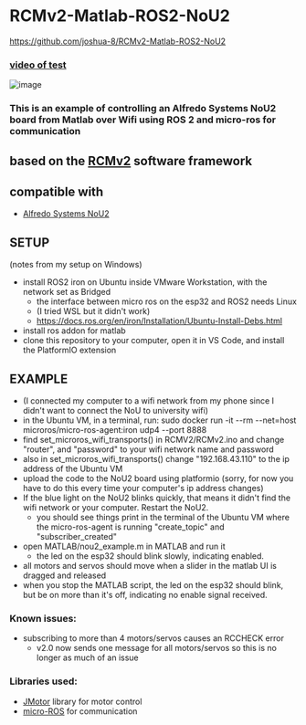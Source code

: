 # RCMv2-Matlab-ROS2-NoU2
https://github.com/joshua-8/RCMv2-Matlab-ROS2-NoU2

### [video of test](https://github.com/joshua-8/RCMv2-Matlab-ROS2-NoU2/discussions/1)

![image](https://github.com/user-attachments/assets/97fda84f-298d-45d0-8df6-68d39561bb4b)


### This is an example of controlling an Alfredo Systems NoU2 board from Matlab over Wifi using ROS 2 and micro-ros for communication

## based on the [RCMv2](https://github.com/rcmgames/rcmv2) software framework

## compatible with
* [Alfredo Systems NoU2](https://www.alfredosys.com/products/alfredo-nou2/)

## SETUP
(notes from my setup on Windows)
* install ROS2 iron on Ubuntu inside VMware Workstation, with the network set as Bridged
    * the interface between micro ros on the esp32 and ROS2 needs Linux
    * (I tried WSL but it didn't work)
    * https://docs.ros.org/en/iron/Installation/Ubuntu-Install-Debs.html
* install ros addon for matlab
* clone this repository to your computer, open it in VS Code, and install the PlatformIO extension

## EXAMPLE
* (I connected my computer to a wifi network from my phone since I didn't want to connect the NoU to university wifi)
* in the Ubuntu VM, in a terminal, run: sudo docker run -it --rm --net=host microros/micro-ros-agent:iron udp4 --port 8888
* find set_microros_wifi_transports() in RCMV2/RCMv2.ino and change "router", and "password" to your wifi network name and password
* also in set_microros_wifi_transports() change "192.168.43.110" to the ip address of the Ubuntu VM
* upload the code to the NoU2 board using platformio (sorry, for now you have to do this every time your computer's ip address changes)
* If the blue light on the NoU2 blinks quickly, that means it didn't find the wifi network or your computer. Restart the NoU2.
    * you should see things print in the terminal of the Ubuntu VM where the micro-ros-agent is running "create_topic" and "subscriber_created"
* open MATLAB/nou2_example.m in MATLAB and run it
    * the led on the esp32 should blink slowly, indicating enabled.
* all motors and servos should move when a slider in the matlab UI is dragged and released
* when you stop the MATLAB script, the led on the esp32 should blink, but be on more than it's off, indicating no enable signal received.


### Known issues:
* subscribing to more than 4 motors/servos causes an RCCHECK error
   * v2.0 now sends one message for all motors/servos so this is no longer as much of an issue

### Libraries used:
* [JMotor](https://github.com/joshua-8/JMotor) library for motor control
* [micro-ROS](https://micro.ros.org/) for communication
